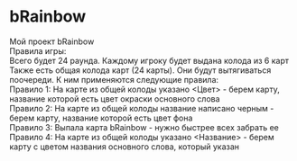 # bRainbow
Мой проект bRainbow
<br/>
Правила игры:<br/>
Всего будет 24 раунда. Каждому игроку будет выдана колода из 6 карт<br/>
Также есть общая колода карт (24 карты). Они будут вытягиваться поочереди. К ним применяются следующие правила:<br/>
Правило 1: На карте из общей колоды указано <Цвет> - берем карту, название которой есть цвет окраски основного слова<br/>
Правило 2: На карте из общей колоды название написано черным - берем карту, название которой есть цвет фона<br/>
Правило 3: Выпала карта bRainbow - нужно быстрее всех забрать ее<br/>
Правило 4: На карте из общей колоды указано <Название> - берем карту с цветом названия основного слова, который указан<br/>
